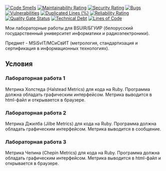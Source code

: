 [![Code Smells][code_smells_badge]][code_smells_link]
[![Maintainability Rating][maintainability_rating_badge]][maintainability_rating_link]
[![Security Rating][security_rating_badge]][security_rating_link]
[![Bugs][bugs_badge]][bugs_link]
[![Vulnerabilities][vulnerabilities_badge]][vulnerabilities_link]
[![Duplicated Lines (%)][duplicated_lines_density_badge]][duplicated_lines_density_link]
[![Reliability Rating][reliability_rating_badge]][reliability_rating_link]
[![Quality Gate Status][quality_gate_status_badge]][quality_gate_status_link]
[![Technical Debt][technical_debt_badge]][technical_debt_link]
[![Lines of Code][lines_of_code_badge]][lines_of_code_link]

Мои лабораторные работы для BSUIR/БГУИР (белорусский государственный университет информатики и радиоэлектроники).

Предмет - MSiSvIT/МСиСвИТ (метрология, стандартизация и сертификация в информационных технологиях).

## Условия

### Лабораторная работа 1

Метрика Холстеда (Halstead Metrics) для кода на Ruby. Программа должна обладать графическим интерфейсом. Метрика выводится в html-файл и открывается в браузере.

### Лабораторная работа 2

Метрика Джилба (Jilbe Metrics) для кода на Ruby. Программа должна обладать графическим интерфейсом. Метрика выводится в сообщение.

### Лабораторная работа 3

Метрика Чепина (Chepin Metrics) для кода на Ruby. Программа должна обладать графическим интерфейсом. Метрика выводится в html-файл и открывается в браузере.

<!----------------------------------------------------------------------------->

[code_smells_badge]: https://sonarcloud.io/api/project_badges/measure?project=Hummel009_Metrology-Standards-and-Certificats-in-IT&metric=code_smells

[code_smells_link]: https://sonarcloud.io/summary/overall?id=Hummel009_Metrology-Standards-and-Certificats-in-IT

[maintainability_rating_badge]: https://sonarcloud.io/api/project_badges/measure?project=Hummel009_Metrology-Standards-and-Certificats-in-IT&metric=sqale_rating

[maintainability_rating_link]: https://sonarcloud.io/summary/overall?id=Hummel009_Metrology-Standards-and-Certificats-in-IT

[security_rating_badge]: https://sonarcloud.io/api/project_badges/measure?project=Hummel009_Metrology-Standards-and-Certificats-in-IT&metric=security_rating

[security_rating_link]: https://sonarcloud.io/summary/overall?id=Hummel009_Metrology-Standards-and-Certificats-in-IT

[bugs_badge]: https://sonarcloud.io/api/project_badges/measure?project=Hummel009_Metrology-Standards-and-Certificats-in-IT&metric=bugs

[bugs_link]: https://sonarcloud.io/summary/overall?id=Hummel009_Metrology-Standards-and-Certificats-in-IT

[vulnerabilities_badge]: https://sonarcloud.io/api/project_badges/measure?project=Hummel009_Metrology-Standards-and-Certificats-in-IT&metric=vulnerabilities

[vulnerabilities_link]: https://sonarcloud.io/summary/overall?id=Hummel009_Metrology-Standards-and-Certificats-in-IT

[duplicated_lines_density_badge]: https://sonarcloud.io/api/project_badges/measure?project=Hummel009_Metrology-Standards-and-Certificats-in-IT&metric=duplicated_lines_density

[duplicated_lines_density_link]: https://sonarcloud.io/summary/overall?id=Hummel009_Metrology-Standards-and-Certificats-in-IT

[reliability_rating_badge]: https://sonarcloud.io/api/project_badges/measure?project=Hummel009_Metrology-Standards-and-Certificats-in-IT&metric=reliability_rating

[reliability_rating_link]: https://sonarcloud.io/summary/overall?id=Hummel009_Metrology-Standards-and-Certificats-in-IT

[quality_gate_status_badge]: https://sonarcloud.io/api/project_badges/measure?project=Hummel009_Metrology-Standards-and-Certificats-in-IT&metric=alert_status

[quality_gate_status_link]: https://sonarcloud.io/summary/overall?id=Hummel009_Metrology-Standards-and-Certificats-in-IT

[technical_debt_badge]: https://sonarcloud.io/api/project_badges/measure?project=Hummel009_Metrology-Standards-and-Certificats-in-IT&metric=sqale_index

[technical_debt_link]: https://sonarcloud.io/summary/overall?id=Hummel009_Metrology-Standards-and-Certificats-in-IT

[lines_of_code_badge]: https://sonarcloud.io/api/project_badges/measure?project=Hummel009_Metrology-Standards-and-Certificats-in-IT&metric=ncloc

[lines_of_code_link]: https://sonarcloud.io/summary/overall?id=Hummel009_Metrology-Standards-and-Certificats-in-IT
